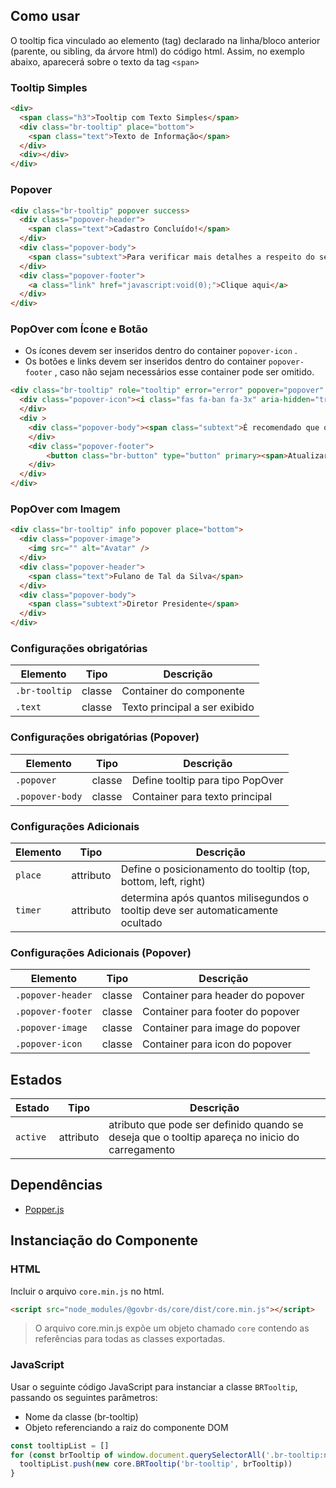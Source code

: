 ## Como usar

O tooltip fica vinculado ao elemento (tag) declarado na linha/bloco anterior (parente, ou sibling, da árvore html) do código html. Assim, no exemplo abaixo, aparecerá sobre o texto da tag `<span>`

### Tooltip Simples

```html
<div>
  <span class="h3">Tooltip com Texto Simples</span>
  <div class="br-tooltip" place="bottom">
    <span class="text">Texto de Informação</span>
  </div>
  <div></div>
</div>
```

### Popover

```html
<div class="br-tooltip" popover success>
  <div class="popover-header">
    <span class="text">Cadastro Concluído!</span>
  </div>
  <div class="popover-body">
    <span class="subtext">Para verificar mais detalhes a respeito do seu acesso, clique no link abaixo.</span>
  </div>
  <div class="popover-footer">
    <a class="link" href="javascript:void(0);">Clique aqui</a>
  </div>
</div>
```

### PopOver com Ícone e Botão

- Os ícones devem ser inseridos dentro do container `popover-icon` .
- Os botões e links devem ser inseridos dentro do container `popover-footer` , caso não sejam necessários esse container pode ser omitido.

```html
<div class="br-tooltip" role="tooltip" error="error" popover="popover" place="left">
  <div class="popover-icon"><i class="fas fa-ban fa-3x" aria-hidden="true"></i>
  </div>
  <div >
    <div class="popover-body"><span class="subtext">É recomendado que o cadastro seja atualizado antes de prosseguir.</span>
    </div>
    <div class="popover-footer">
        <button class="br-button" type="button" primary><span>Atualizar</span>
    </div>
  </div>
</div>

```

### PopOver com Imagem

```html
<div class="br-tooltip" info popover place="bottom">
  <div class="popover-image">
    <img src="" alt="Avatar" />
  </div>
  <div class="popover-header">
    <span class="text">Fulano de Tal da Silva</span>
  </div>
  <div class="popover-body">
    <span class="subtext">Diretor Presidente</span>
  </div>
</div>
```

### Configurações obrigatórias

| Elemento      | Tipo   | Descrição                     |
| ------------- | ------ | ----------------------------- |
| `.br-tooltip` | classe | Container do componente       |
| `.text`       | classe | Texto principal a ser exibido |

### Configurações obrigatórias (Popover)

| Elemento        | Tipo   | Descrição                        |
| --------------- | ------ | -------------------------------- |
| `.popover`      | classe | Define tooltip para tipo PopOver |
| `.popover-body` | classe | Container para texto principal   |

### Configurações Adicionais

| Elemento | Tipo      | Descrição                                                                       |
| -------- | --------- | ------------------------------------------------------------------------------- |
| `place`  | attributo | Define o posicionamento do tooltip (top, bottom, left, right)                   |
| `timer`  | attributo | determina após quantos milisegundos o tooltip deve ser automaticamente ocultado |

### Configurações Adicionais (Popover)

| Elemento          | Tipo   | Descrição                        |
| ----------------- | ------ | -------------------------------- |
| `.popover-header` | classe | Container para header do popover |
| `.popover-footer` | classe | Container para footer do popover |
| `.popover-image`  | classe | Container para image do popover  |
| `.popover-icon`   | classe | Container para icon do popover   |

## Estados

| Estado   | Tipo      | Descrição                                                                                       |
| -------- | --------- | ----------------------------------------------------------------------------------------------- |
| `active` | attributo | atributo que pode ser definido quando se deseja que o tooltip apareça no inicio do carregamento |

## Dependências

- [Popper.js](https://popper.js.org/)

## Instanciação do Componente

### HTML

Incluir o arquivo `core.min.js` no html.

```html
<script src="node_modules/@govbr-ds/core/dist/core.min.js"></script>
```

> O arquivo core.min.js expõe um objeto chamado `core` contendo as referências para todas as classes exportadas.

### JavaScript

Usar o seguinte código JavaScript para instanciar a classe `BRTooltip`, passando os seguintes parâmetros:

- Nome da classe (br-tooltip)
- Objeto referenciando a raiz do componente DOM

```javascript
const tooltipList = []
for (const brTooltip of window.document.querySelectorAll('.br-tooltip:not(.utilities)')) {
  tooltipList.push(new core.BRTooltip('br-tooltip', brTooltip))
}
```
